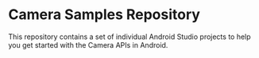 Camera Samples Repository
=====================

This repository contains a set of individual Android Studio projects to help you get
started with the Camera APIs in Android.
